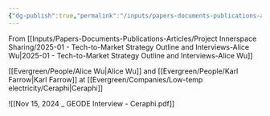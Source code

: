 ```yaml
---
{"dg-publish":true,"permalink":"/inputs/papers-documents-publications-articles/project-innerspace-sharing/company-interviews/2024-11-15-geode-interview-ceraphi/"}
---
```


From [[Inputs/Papers-Documents-Publications-Articles/Project Innerspace Sharing/2025-01 - Tech-to-Market Strategy Outline and Interviews-Alice Wu\|2025-01 - Tech-to-Market Strategy Outline and Interviews-Alice Wu]]

[[Evergreen/People/Alice Wu\|Alice Wu]] and [[Evergreen/People/Karl Farrow\|Karl Farrow]] at [[Evergreen/Companies/Low-temp electricity/Ceraphi\|Ceraphi]]




![[Nov 15, 2024 _ GEODE Interview - Ceraphi.pdf]]